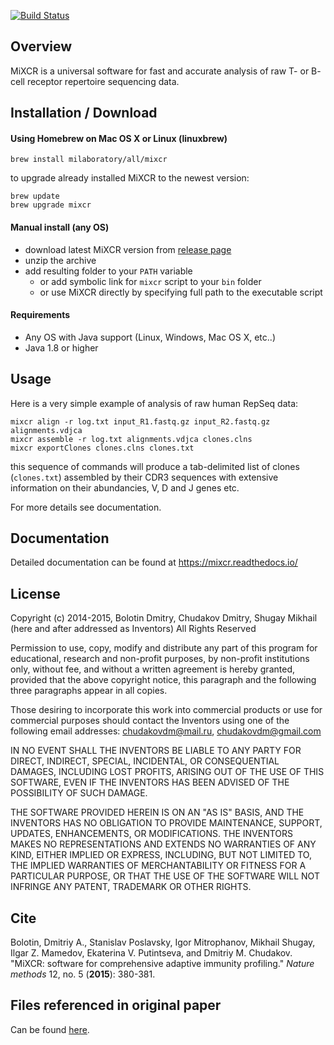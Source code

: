 [![Build Status](https://travis-ci.org/milaboratory/mixcr.svg)](https://travis-ci.org/milaboratory/mixcr)

## Overview

MiXCR is a universal software for fast and accurate analysis of raw T- or B- cell receptor repertoire sequencing data.

## Installation / Download

#### Using Homebrew on Mac OS X or Linux (linuxbrew)

    brew install milaboratory/all/mixcr
    
to upgrade already installed MiXCR to the newest version:

    brew update
    brew upgrade mixcr

#### Manual install (any OS)

* download latest MiXCR version from [release page](https://github.com/milaboratory/mixcr/releases/latest)
* unzip the archive
* add resulting folder to your ``PATH`` variable
  * or add symbolic link for ``mixcr`` script to your ``bin`` folder
  * or use MiXCR directly by specifying full path to the executable script

#### Requirements

* Any OS with Java support (Linux, Windows, Mac OS X, etc..)
* Java 1.8 or higher
 
## Usage

Here is a very simple example of analysis of raw human RepSeq data:

    mixcr align -r log.txt input_R1.fastq.gz input_R2.fastq.gz alignments.vdjca
    mixcr assemble -r log.txt alignments.vdjca clones.clns
    mixcr exportClones clones.clns clones.txt
  
this sequence of commands will produce a tab-delimited list of clones (`clones.txt`) assembled by their CDR3 sequences with extensive information on their abundancies, V, D and J genes etc.

For more details see documentation.

## Documentation

Detailed documentation can be found at https://mixcr.readthedocs.io/

## License

Copyright (c) 2014-2015, Bolotin Dmitry, Chudakov Dmitry, Shugay Mikhail
(here and after addressed as Inventors)
All Rights Reserved

Permission to use, copy, modify and distribute any part of this program for
educational, research and non-profit purposes, by non-profit institutions
only, without fee, and without a written agreement is hereby granted,
provided that the above copyright notice, this paragraph and the following
three paragraphs appear in all copies.

Those desiring to incorporate this work into commercial products or use for
commercial purposes should contact the Inventors using one of the following
email addresses: chudakovdm@mail.ru, chudakovdm@gmail.com

IN NO EVENT SHALL THE INVENTORS BE LIABLE TO ANY PARTY FOR DIRECT, INDIRECT,
SPECIAL, INCIDENTAL, OR CONSEQUENTIAL DAMAGES, INCLUDING LOST PROFITS,
ARISING OUT OF THE USE OF THIS SOFTWARE, EVEN IF THE INVENTORS HAS BEEN
ADVISED OF THE POSSIBILITY OF SUCH DAMAGE.

THE SOFTWARE PROVIDED HEREIN IS ON AN "AS IS" BASIS, AND THE INVENTORS HAS
NO OBLIGATION TO PROVIDE MAINTENANCE, SUPPORT, UPDATES, ENHANCEMENTS, OR
MODIFICATIONS. THE INVENTORS MAKES NO REPRESENTATIONS AND EXTENDS NO
WARRANTIES OF ANY KIND, EITHER IMPLIED OR EXPRESS, INCLUDING, BUT NOT
LIMITED TO, THE IMPLIED WARRANTIES OF MERCHANTABILITY OR FITNESS FOR A
PARTICULAR PURPOSE, OR THAT THE USE OF THE SOFTWARE WILL NOT INFRINGE ANY
PATENT, TRADEMARK OR OTHER RIGHTS.

## Cite

Bolotin, Dmitriy A., Stanislav Poslavsky, Igor Mitrophanov, Mikhail Shugay, Ilgar Z. Mamedov, Ekaterina V. Putintseva, and Dmitriy M. Chudakov. "MiXCR: software for comprehensive adaptive immunity profiling." *Nature methods* 12, no. 5 (**2015**): 380-381.

## Files referenced in original paper

Can be found [here](https://github.com/milaboratory/mixcr/blob/develop/doc/paper/paperAttachments.md).
